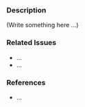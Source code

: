 
### Description

(Write something here ...)

### Related Issues

* ...
* ...

### References

* ...
